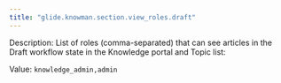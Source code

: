 ```yaml
---
title: "glide.knowman.section.view_roles.draft"
---
```


Description: List of roles (comma-separated) that can see articles in the Draft workflow state in the Knowledge portal and Topic list:

Value: `knowledge_admin,admin`
